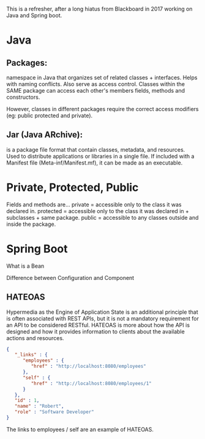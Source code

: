 This is a refresher, after a long hiatus from Blackboard in 2017 working on Java and Spring boot.

# Java


## Packages:
namespace in Java that organizes set of related classes + interfaces.  Helps with naming conflicts.  Also serve as access control.  Classes within the SAME package can access each other's members fields, methods and constructors.

However, classes in different packages require the correct access modifiers (eg: public protected and private).

## Jar (Java ARchive):
is a package file format that contain classes, metadata, and resources.  Used to distribute applications or libraries in a single file.  If included with a Manifest file (Meta-inf/Manifest.mf), it can be made as an executable.

# Private, Protected, Public
Fields and methods are...
private = accessible only to the class it was declared in.
protected = accessible only to the class it was declared in + subclasses + same package.
public = accessible to any classes outside and inside the package.

# Spring Boot

What is a Bean

Difference between Configuration and Component

## HATEOAS

Hypermedia as the Engine of Application State is an additional principle that is often associated with REST APIs, but it is not a mandatory requirement for an API to be considered RESTful. HATEOAS is more about how the API is designed and how it provides information to clients about the available actions and resources.

```json
{
   "_links" : {
      "employees" : {
         "href" : "http://localhost:8080/employees"
      },
      "self" : {
         "href" : "http://localhost:8080/employees/1"
      }
   },
   "id" : 1,
   "name" : "Robert",
   "role" : "Software Developer"
}
```

The links to employees / self are an example of HATEOAS.